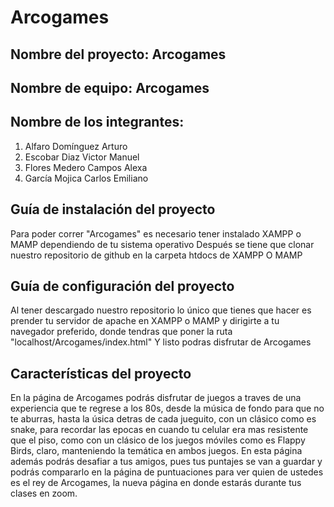 # Arcogames

## Nombre del proyecto: Arcogames
## Nombre de equipo: Arcogames
## Nombre de los integrantes:
  1. Alfaro Domínguez Arturo
  2. Escobar Diaz Victor Manuel 
  3. Flores Medero Campos Alexa
  4. García Mojica Carlos Emiliano 
## Guía de instalación del proyecto
  Para poder correr "Arcogames" es necesario tener instalado XAMPP o MAMP dependiendo de tu sistema operativo 
  Después se tiene que clonar nuestro repositorio de github en la carpeta htdocs de XAMPP O MAMP
## Guía de configuración del proyecto
  Al tener descargado nuestro repositorio lo único que tienes que hacer es prender tu servidor de apache en XAMPP o MAMP y dirigirte a tu navegador preferido, donde tendras que poner la ruta "localhost/Arcogames/index.html"
  Y listo podras disfrutar de Arcogames
## Características del proyecto
En la página de Arcogames podrás disfrutar de juegos a traves de una experiencia que te regrese a los 80s, desde la música de fondo para que no te aburras, hasta la úsica detras de cada jueguito, con un clásico como es snake, para recordar las epocas en cuando tu celular era mas resistente que el piso, como con un clásico de los juegos móviles como es Flappy Birds, claro, manteniendo la temática en ambos juegos.
En esta página además podrás desafiar a tus amigos, pues tus puntajes se van a guardar y podrás compararlo en la página de puntuaciones para ver quien de ustedes es el rey de Arcogames, la nueva página en donde estarás durante tus clases en zoom.
